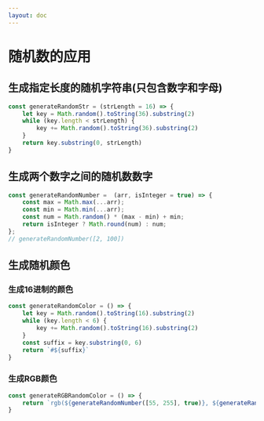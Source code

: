 ```yaml
---
layout: doc
---
```


# 随机数的应用

## 生成指定长度的随机字符串(只包含数字和字母)

```javascript
const generateRandomStr = (strLength = 16) => {
    let key = Math.random().toString(36).substring(2)
    while (key.length < strLength) {
        key += Math.random().toString(36).substring(2)
    }
    return key.substring(0, strLength)
}
```

## 生成两个数字之间的随机数数字

```javascript
const generateRandomNumber =  (arr, isInteger = true) => {
    const max = Math.max(...arr);
    const min = Math.min(...arr);
    const num = Math.random() * (max - min) + min;
    return isInteger ? Math.round(num) : num;
};
// generateRandomNumber([2, 100])
```

## 生成随机颜色


### 生成16进制的颜色

```javascript
const generateRandomColor = () => {
    let key = Math.random().toString(16).substring(2)
    while (key.length < 6) {
        key += Math.random().toString(16).substring(2)
    }
    const suffix = key.substring(0, 6)
    return `#${suffix}`
}
```

### 生成RGB颜色

```javascript
const generateRGBRandomColor = () => {
    return `rgb(${generateRandomNumber([55, 255], true)}, ${generateRandomNumber([55, 255], true)}, ${generateRandomNumber([55, 255], true)})`
}
```